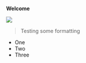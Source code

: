 
**Welcome**



<img src="https://imgur.com/fCSbXrD.png">

> Testing some formatting

- One
- Two
- Three




